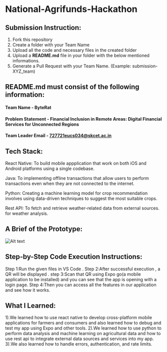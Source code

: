 # National-Agrifunds-Hackathon

## Submission Instruction:
  1. Fork this repository
  2. Create a folder with your Team Name
  3. Upload all the code and necessary files in the created folder
  4. Upload a **README.md** file in your folder with the below mentioned informations.
  5. Generate a Pull Request with your Team Name. (Example: submission-XYZ_team)

## README.md must consist of the following information:

#### Team Name - ByteRat
#### Problem Statement - Financial Inclusion in Remote Areas: Digital Financial Services for Unconnected Regions
#### Team Leader Email - 727721eucs034@skcet.ac.in

## Tech Stack: 
React Native: To build mobile appplication that work on both iOS and Android platforms using a single codebase.

Java: To implementing offline transactions that allow users to perform transactions even when they are not connected to the internet.

Python: Creating a machine learning model for crop recommendation involves using data-driven techniques to suggest the most suitable crops.

Rest API:  To fetch and retrieve weather-related data from external sources. for weather analysis.

## A Brief of the Prototype:
  <img src="https://res.cloudinary.com/ddlw9iej1/image/upload/v1693115914/usecase_shrpje.jpg" alt="Alt text" title="Optional title">
   
## Step-by-Step Code Execution Instructions:
  Step 1:Run the given files in VS Code . 
  Step 2:After successful execution , a QR will be displayed .
  step 3:Scan that QR using Expo go(a mobile application to be installed) and you can see that the app is opening with a login page.
  Step 4:Then you can access all the features in our application and see how it works.
  
## What I Learned:
   1).We learned how to use react native to develop cross-platform mobile applications for farmers and consumers and also learned how to debug and test my app using Expo and other tools.
   2).We learned how to use python to perform data analysis and machine learning on agricultural data and how to use rest api to integrate external data sources and services into my app.
   3).We also learned how to handle errors, authentication, and rate limits.
   
